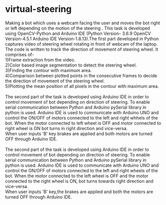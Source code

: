 # virtual-steering
Making a bot which uses a webcam facing the user and moves the bot right or left depending on the motion of the steering . 
This task is developed using OpenCV-Python and Arduino IDE (Python Version- 3.6.9 OpenCV Version-4.5.1 Arduino IDE Version-1.8.13).The first part developed in Python captures video of  steering wheel rotating in front of webcam of the laptop. The code is written to track the direction of movement of steering wheel. It comprises of- 
<br>1)Frame extraction from the video. 
<br>2)Color based image segmentation to detect the steering wheel.
<br>3)Finding the contour with maximum area.
<br>4)Comparison between plotted points in the consecutive frames to decide the direction of movement of the steering wheel.
<br>5)Plotting the mean position of all pixels in the contour with maximum area.
<br><br>The second part of the task is developed using Arduino IDE in order to control movement of bot depending on direction of steering. To enable serial communication between Python and Arduino pySerial library in python is used. Arduino IDE is used to communicate with Arduino UNO and control the ON/OFF of motors connected to the left and right whhels of the bot.
When the motor connected to left wheel is OFF and motor connected to right wheel is ON bot turns in right direction and vice-versa.
<br> When user inputs 'B' key brakes are applied and both motors are turned OFF through Arduino IDE.
<br><br>The second part of the task is developed using Arduino IDE in order to control movement of bot depending on direction of steering. To enable serial communication between Python and Arduino pySerial library in python is used. Arduino IDE is used to communicate with Arduino UNO and control the ON/OFF of motors connected to the left and right wheels of the bot.
When the motor connected to the left wheel is OFF and the motor connected to the right wheel is ON, bot turns towards right direction and vice-versa.
<br> When user inputs 'B' key,the brakes are applied and both the motors are turned OFF through Arduino IDE.
